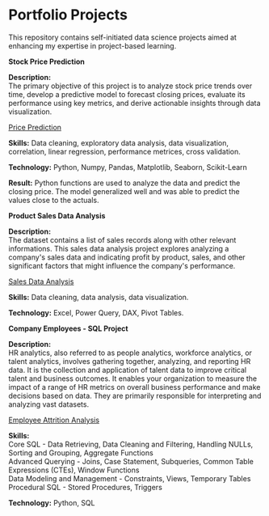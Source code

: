 # Portfolio Projects
This repository contains self-initiated data science projects aimed at enhancing my expertise in project-based learning.

**Stock Price Prediction**

**Description:<br>**
The primary objective of this project is to analyze stock price trends over time, develop a predictive model to forecast closing prices, evaluate its performance using key metrics, and derive actionable insights through data visualization.

[Price Prediction](https://github.com/JD-Insight/Data-Science-Projects/blob/main/Prediction%20with%20Python/Price%20Prediction%20Project.ipynb)

**Skills:**
Data cleaning, exploratory data analysis, data visualization, correlation, linear regression, performance metrices, cross validation.

**Technology:**
Python, Numpy, Pandas, Matplotlib, Seaborn, Scikit-Learn

**Result:**
Python functions are used to analyze the data and predict the closing price. The model generalized well and was able to predict the values close to the actuals.

**Product Sales Data Analysis**

**Description:<br>**
The dataset contains a list of sales records along with other relevant informations. This sales data analysis project explores analyzing a company's sales data and indicating profit by product, sales, and other significant factors that might influence the company's performance.

[Sales Data Analysis](https://github.com/JD-Insight/Data-Science-Projects/blob/main/Excel%20Dashboard/Product%20Sales%20Data%20Analysis.png)

**Skills:**
Data cleaning, data analysis, data visualization.

**Technology:**
Excel, Power Query, DAX, Pivot Tables.

**Company Employees - SQL Project**

**Description:<br>**
HR analytics, also referred to as people analytics, workforce analytics, or talent analytics, involves gathering together, analyzing, and reporting HR data. It is the collection and application of talent data to improve critical talent and business outcomes. It enables your organization to measure the impact of a range of HR metrics on overall business performance and make decisions based on data. They are primarily responsible for interpreting and analyzing vast datasets.

[Employee Attrition Analysis](https://github.com/JD-Insight/Data-Science-Projects/tree/main/Advanced%20SQL%20for%20Analysis)

**Skills:<br>**
Core SQL - Data Retrieving, Data Cleaning and Filtering, Handling NULLs, Sorting and Grouping, Aggregate Functions<br>
Advanced Querying - Joins, Case Statement, Subqueries, Common Table Expressions (CTEs), Window Functions<br>
Data Modeling and Management - Constraints, Views, Temporary Tables<br>
Procedural SQL - Stored Procedures, Triggers<br>

**Technology:**
Python, SQL
